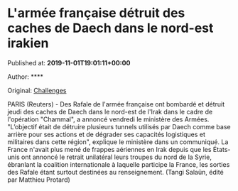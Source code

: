 
# L'armée française détruit des caches de Daech dans le nord-est irakien

Published at: **2019-11-01T19:01:11+00:00**

Author: ****

Original: [Challenges](https://www.challenges.fr/top-news/l-armee-francaise-detruit-des-caches-de-daech-dans-le-nord-est-irakien_682782)

PARIS (Reuters) - Des Rafale de l'armée française ont bombardé et détruit jeudi des caches de Daech dans le nord-est de l'Irak dans le cadre de l'opération "Chammal", a annoncé vendredi le ministère des Armées.
"L’objectif était de détruire plusieurs tunnels utilisés par Daech comme base arrière pour ses actions et de dégrader ses capacités logistiques et militaires dans cette région", explique le ministère dans un communiqué.
La France n'avait plus mené de frappes aériennes en Irak depuis que les États-unis ont annoncé le retrait unilatéral leurs troupes du nord de la Syrie, ébranlant la coalition internationale à laquelle participe la France, les sorties des Rafale étant surtout destinées au renseignement.
(Tangi Salaün, édité par Matthieu Protard)
